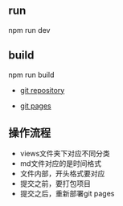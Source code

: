 ## run
npm run dev

## build
npm run build

- [git repository](https://gitee.com/webcsq/blog)


- [git pages](https://webcsq.gitee.io/blog)

## 操作流程

- views文件夹下对应不同分类
- md文件对应的是时间格式
- 文件内部，开头格式要对应
- 提交之前，要打包项目
- 提交之后，重新部署git pages
